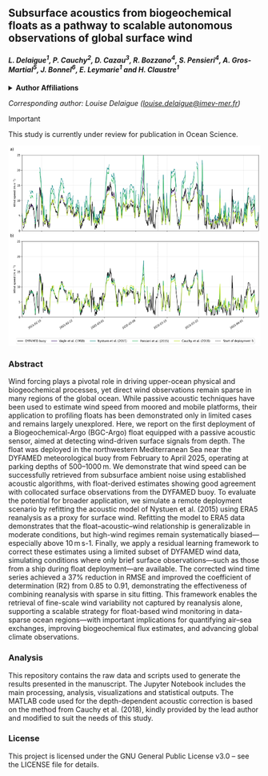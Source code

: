 ## Subsurface acoustics from biogeochemical floats as a pathway to scalable autonomous observations of global surface wind

#### *L. Delaigue<sup>1</sup>\, P. Cauchy<sup>2</sup>, D. Cazau<sup>3</sup>, R. Bozzano<sup>4</sup>, S. Pensieri<sup>4</sup>, A. Gros-Martial<sup>5</sup>, J. Bonnel<sup>6</sup>, E. Leymarie<sup>1</sup> and H. Claustre<sup>1</sup>*

<details>
<summary><strong>Author Affiliations</strong></summary>
<sup>1</sup>Sorbonne Université, CNRS, Laboratoire d'Océanographie de Villefranche, LOV, 06230 Villefranche-sur-Mer, France
<sup>2</sup>Institut des sciences de la mer (ISMER), Université du Québec à Rimouski (UQAR), Rimouski, Canada
<sup>3</sup>ENSTA, Lab-STICC, UMR CNRS 6285, Brest, France
<sup>4</sup>Institute for the Study of Anthropic Impact and Sustainability in the Marine Environment (IAS), Consiglio Nazionale delle Ricerche (CNR), Genoa, Italy
<sup>5</sup>Centre d’Études Biologiques de Chizé, CNRS, Villiers-en-bois, France
<sup>6</sup>Marine Physical Laboratory, Scripps Institution of Oceanography, University of California San Diego, La Jolla, CA, 92093, USA
</details>

*Corresponding author: Louise Delaigue ([louise.delaigue@imev-mer.fr](mailto:louise.delaigue@imev-mer.fr))*

> [!IMPORTANT]  
> This study is currently under review for publication in Ocean Science.

<img src="figs/unpot_vs_opt.png" width="600" height="400" />

### Abstract
Wind forcing plays a pivotal role in driving upper-ocean physical and biogeochemical processes, yet direct wind observations remain sparse in many regions of the global ocean. While passive acoustic techniques have been used to estimate wind speed from moored and mobile platforms, their application to profiling floats has been demonstrated only in limited cases and remains largely unexplored. Here, we report on the first deployment of a Biogeochemical-Argo (BGC-Argo) float equipped with a passive acoustic sensor, aimed at detecting wind-driven surface signals from depth. The float was deployed in the northwestern Mediterranean Sea near the DYFAMED meteorological buoy from February to April 2025, operating at parking depths of 500–1000 m. We demonstrate that wind speed can be successfully retrieved from subsurface ambient noise using established acoustic algorithms, with float-derived estimates showing good agreement with collocated surface observations from the DYFAMED buoy. To evaluate the potential for broader application, we simulate a remote deployment scenario by refitting the acoustic model of Nystuen et al. (2015) using ERA5 reanalysis as a proxy for surface wind. Refitting the model to ERA5 data demonstrates that the float–acoustic–wind relationship is generalizable in moderate conditions, but high-wind regimes remain systematically biased—especially above 10 m s-1. Finally, we apply a residual learning framework to correct these estimates using a limited subset of DYFAMED wind data, simulating conditions where only brief surface observations—such as those from a ship during float deployment—are available. The corrected wind time series achieved a 37% reduction in RMSE and improved the coefficient of determination (R2) from 0.85 to 0.91, demonstrating the effectiveness of combining reanalysis with sparse in situ fitting. This framework enables the retrieval of fine-scale wind variability not captured by reanalysis alone, supporting a scalable strategy for float-based wind monitoring in data-sparse ocean regions—with important implications for quantifying air–sea exchanges, improving biogeochemical flux estimates, and advancing global climate observations.


### Analysis
This repository contains the raw data and scripts used to generate the results presented in the manuscript. The Jupyter Notebook includes the main processing, analysis, visualizations and statistical outputs. The MATLAB code used for the depth-dependent acoustic correction is based on the method from Cauchy et al. (2018), kindly provided by the lead author and modified to suit the needs of this study.

### License
This project is licensed under the GNU General Public License v3.0 – see the LICENSE file for details.


